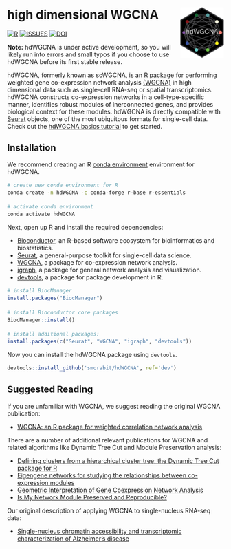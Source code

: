 
# high dimensional WGCNA <img src="man/figures/logo.png" align="right" height="20%" width="20%" />

[![R](https://img.shields.io/github/r-package/v/smorabit/hdWGCNA)](https://github.com/smorabit/hdWGCNA/tree/dev)
[![ISSUES](https://img.shields.io/github/issues/smorabit/hdWGCNA)](https://github.com/smorabit/hdWGCNA/issues)
[![DOI](https://zenodo.org/badge/286864581.svg)](https://zenodo.org/badge/latestdoi/286864581)


**Note:** hdWGCNA is under active development, so you will likely run into errors and small typos
if you choose to use hdWGCNA before its first stable release.

hdWGCNA, formerly known as scWGCNA, is an R package for performing weighted gene co-expression network analysis [(WGCNA)](https://horvath.genetics.ucla.edu/html/CoexpressionNetwork/Rpackages/WGCNA/) in high dimensional
data such as single-cell RNA-seq or spatial transcriptomics.
hdWGCNA constructs co-expression networks in a cell-type-specific manner,
identifies robust modules of inerconnected genes, and provides biological
context for these modules. hdWGCNA is directly compatible with
[Seurat](https://satijalab.org/seurat/index.html) objects, one of the most ubiquitous
formats for single-cell data. Check out the [hdWGCNA basics tutorial](https://smorabit.github.io/hdWGCNA/articles/basic_tutorial.html) to get started.

## Installation

We recommend creating an R [conda environment](https://docs.conda.io/en/latest/)
environment for hdWGCNA.

```bash
# create new conda environment for R
conda create -n hdWGCNA -c conda-forge r-base r-essentials

# activate conda environment
conda activate hdWGCNA
```

Next, open up R and install the required dependencies:

* [Bioconductor](https://www.bioconductor.org/), an R-based software ecosystem for bioinformatics and biostatistics.
* [Seurat](https://satijalab.org/seurat/index.html), a general-purpose toolkit for single-cell data science.
* [WGCNA](https://horvath.genetics.ucla.edu/html/CoexpressionNetwork/Rpackages/WGCNA/), a package for co-expression network analysis.
* [igraph](https://igraph.org/r/), a package for general network analysis and visualization.
* [devtools](https://devtools.r-lib.org/), a package for package development in R.

```r
# install BiocManager
install.packages("BiocManager")

# install Bioconductor core packages
BiocManager::install()

# install additional packages:
install.packages(c("Seurat", "WGCNA", "igraph", "devtools"))

```

Now you can install the hdWGCNA package using `devtools`.

```r
devtools::install_github('smorabit/hdWGCNA', ref='dev')
```

## Suggested Reading

If you are unfamiliar with WGCNA, we suggest reading the original WGCNA publication:

* [WGCNA: an R package for weighted correlation network analysis](https://doi.org/10.1186/1471-2105-9-559)

There are a number of additional relevant publications for WGCNA and related algorithms
like Dynamic Tree Cut and Module Preservation analysis:

* [Defining clusters from a hierarchical cluster tree: the Dynamic Tree Cut package for R](https://doi.org/10.1093/bioinformatics/btm563)
* [Eigengene networks for studying the relationships between co-expression modules](https://doi.org/10.1186/1752-0509-1-54)
* [Geometric Interpretation of Gene Coexpression Network Analysis](https://doi.org/10.1371/journal.pcbi.1000117)
* [Is My Network Module Preserved and Reproducible?](https://doi.org/10.1371/journal.pcbi.1001057)

Our original description of applying WGCNA to single-nucleus RNA-seq data:

* [Single-nucleus chromatin accessibility and transcriptomic characterization of Alzheimer’s disease](https://doi.org/10.1038/s41588-021-00894-z)

